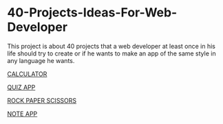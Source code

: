 # 40-Projects-Ideas-For-Web-Developer

This project is about 40 projects that a web developer at least once in his life should try to create or if he wants to make an app of the same style in any language he wants.

[CALCULATOR](https://github.com/Amaranese/40-Projects-Ideas-For-Web-Developer/tree/main/Calculator)

[QUIZ APP](https://github.com/Amaranese/40-Projects-Ideas-For-Web-Developer/tree/main/Quiz%20App)

[ROCK PAPER SCISSORS](https://github.com/Amaranese/40-Projects-Ideas-For-Web-Developer/tree/main/Rock-Paper-Scissors)

[NOTE APP](https://github.com/Amaranese/40-Projects-Ideas-For-Web-Developer/tree/main/Note%20App)

